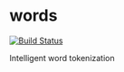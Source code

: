 words
=====
[![Build Status](https://travis-ci.org/mceldeen/words.svg?branch=master)](https://travis-ci.org/mceldeen/words)

Intelligent word tokenization

